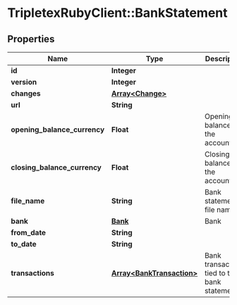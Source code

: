 # TripletexRubyClient::BankStatement

## Properties
Name | Type | Description | Notes
------------ | ------------- | ------------- | -------------
**id** | **Integer** |  | [optional] 
**version** | **Integer** |  | [optional] 
**changes** | [**Array&lt;Change&gt;**](Change.md) |  | [optional] 
**url** | **String** |  | [optional] 
**opening_balance_currency** | **Float** | Opening balance on the account. | [optional] 
**closing_balance_currency** | **Float** | Closing balance on the account. | [optional] 
**file_name** | **String** | Bank statement file name. | [optional] 
**bank** | [**Bank**](Bank.md) | Bank | [optional] 
**from_date** | **String** |  | [optional] 
**to_date** | **String** |  | [optional] 
**transactions** | [**Array&lt;BankTransaction&gt;**](BankTransaction.md) | Bank transactions tied to the bank statement | [optional] 


